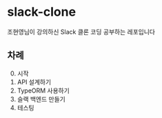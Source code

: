 # slack-clone

조현영님이 강의하신 Slack 클론 코딩 공부하는 레포입니다

## 차례

0. 시작
1. API 설계하기
2. TypeORM 사용하기
3. 슬랙 백엔드 만들기
4. 테스팅
